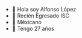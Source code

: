 - 👋 Hola soy Alfonso López
- 👀 Recién Egresado ISC
- 🌱 Méxicano
- 💞️ Tengo 27 años
<!---
AlfonsoLoopez/AlfonsoLoopez is a ✨ special ✨ repository because its `README.md` (this file) appears on your GitHub profile.
You can click the Preview link to take a look at your changes.
--->
